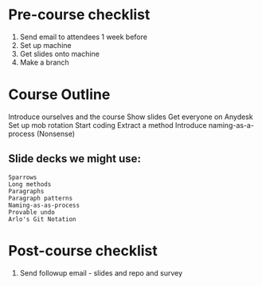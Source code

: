 # Pre-course checklist

1. Send email to attendees 1 week before
2. Set up machine
3. Get slides onto machine
4. Make a branch

# Course Outline

Introduce ourselves and the course
Show slides
Get everyone on Anydesk
Set up mob rotation
Start coding
    Extract a method
    Introduce naming-as-a-process (Nonsense)

## Slide decks we might use:

    Sparrows
    Long methods
    Paragraphs
    Paragraph patterns
    Naming-as-as-process
    Provable undo
    Arlo's Git Notation

# Post-course checklist

1. Send followup email - slides and repo and survey
